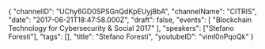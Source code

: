 {
    "channelID": "UChy6GD0SPSGnQdKpEUyjBbA",
    "channelName": "CITRIS",
    "date": "2017-06-21T18:47:58.000Z",
    "draft": false,
    "events": [
        "Blockchain Technology for Cybersecurity & Social 2017"
    ],
    "speakers": ["Stefano Foresti"],
    "tags": [],
    "title": "Stefano Foresti",
    "youtubeID": "viml0nPqoQk"
}
